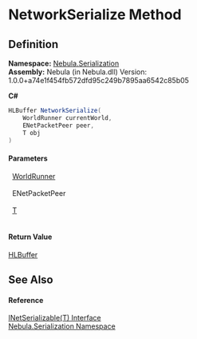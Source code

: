 # NetworkSerialize Method




## Definition
**Namespace:** <a href="N_Nebula_Serialization">Nebula.Serialization</a>  
**Assembly:** Nebula (in Nebula.dll) Version: 1.0.0+a74e1f454fb572dfd95c249b7895aa6542c85b05

**C#**
``` C#
HLBuffer NetworkSerialize(
	WorldRunner currentWorld,
	ENetPacketPeer peer,
	T obj
)
```



#### Parameters
<dl><dt>  <a href="T_Nebula_WorldRunner">WorldRunner</a></dt><dd> </dd><dt>  ENetPacketPeer</dt><dd> </dd><dt>  <a href="T_Nebula_Serialization_INetSerializable_1">T</a></dt><dd> </dd></dl>

#### Return Value
<a href="T_Nebula_Serialization_HLBuffer">HLBuffer</a>

## See Also


#### Reference
<a href="T_Nebula_Serialization_INetSerializable_1">INetSerializable(T) Interface</a>  
<a href="N_Nebula_Serialization">Nebula.Serialization Namespace</a>  
